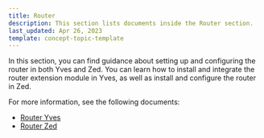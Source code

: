 ```yaml
---
title: Router
description: This section lists documents inside the Router section.
last_updated: Apr 26, 2023
template: concept-topic-template
---
```


In this section, you can find guidance about setting up and configuring the router in both Yves and Zed. You can learn how to install and integrate the router extension module in Yves, as well as install and configure the router in Zed.

For more information, see the following documents:
* [Router Yves](/docs/scos/dev/migration-concepts/silex-replacement/router/router-yves.html)
* [Router Zed](/docs/scos/dev/migration-concepts/silex-replacement/router/router-zed.html)